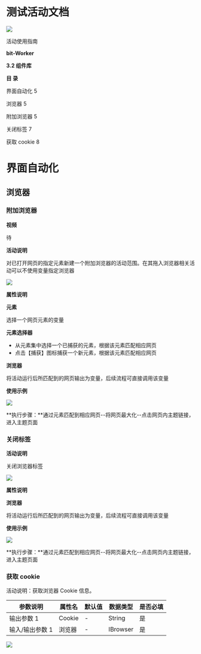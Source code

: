 # 测试活动文档

![](image/image.png)

活动使用指南

**bit-Worker**

**3.2 组件库**

**目 录**

界面自动化 5

浏览器 5

附加浏览器 5

关闭标签 7

获取 cookie 8

# 界面自动化

## 浏览器

### 附加浏览器

**视频**

待

**活动说明**

对已打开网页的指定元素新建一个附加浏览器的活动范围。在其拖入浏览器相关活动可以不使用变量指定浏览器

![](image/image_1.png)

**属性说明**

**元素**

选择一个网页元素的变量

**元素选择器**

- 从元素集中选择一个已捕获的元素，根据该元素匹配相应网页
- 点击【捕获】图标捕获一个新元素，根据该元素匹配相应网页

**浏览器**

将活动运行后所匹配到的网页输出为变量，后续流程可直接调用该变量

**使用示例**

![](image/image_2.png)

**执行步骤：**通过元素匹配到相应网页--将网页最大化--点击网页内主题链接，进入主题页面

### 关闭标签

**活动说明**

关闭浏览器标签

![](image/image_3.png)

**属性说明**

**浏览器**

将活动运行后所匹配到的网页输出为变量，后续流程可直接调用该变量

**使用示例**

![](image/image_4.png)

**执行步骤：**通过元素匹配到相应网页--将网页最大化--点击网页内主题链接，进入主题页面

### 获取 cookie

活动说明：获取浏览器 Cookie 信息。

| **参数说明**<br />    | **属性名**<br /> | **默认值**<br /> | **数据类型**<br /> | **是否必填**<br /> |
| --------------------- | ---------------- | ---------------- | ------------------ | ------------------ |
| 输出参数 1<br />      | Cookie<br />     | -<br />          | String<br />       | 是<br />           |
| 输入/输出参数 1<br /> | 浏览器<br />     | -<br />          | IBrowser<br />     | 是<br />           |

![](image/image_5.png)
